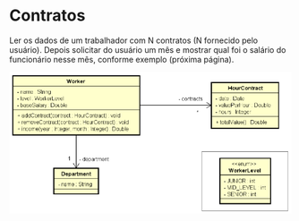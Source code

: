 # Contratos

Ler os dados de um trabalhador com N contratos (N fornecido pelo usuário). Depois solicitar do usuário um mês e 
mostrar qual foi o salário do funcionário nesse mês, conforme exemplo (próxima página).


![Exemplo](../../imagens/img24.png)